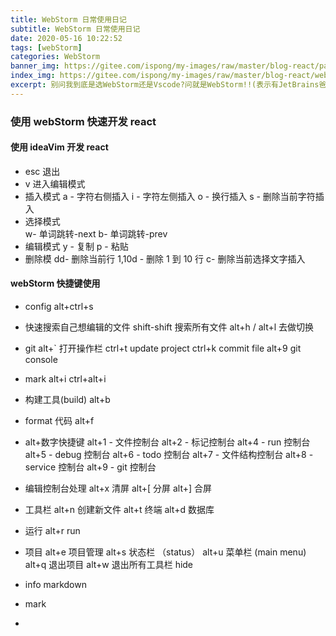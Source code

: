 ```yaml
---
title: WebStorm 日常使用日记
subtitle: WebStorm 日常使用日记
date: 2020-05-16 10:22:52
tags: [webStorm]
categories: WebStorm
banner_img: https://gitee.com/ispong/my-images/raw/master/blog-react/page.png
index_img: https://gitee.com/ispong/my-images/raw/master/blog-react/webstorm/webstorm.png
excerpt: 别问我到底是选WebStorm还是Vscode?问就是WebStorm!!(表示有JetBrains爸爸做最坚强的后盾,哎呀!真香)
---
```


### 使用 webStorm 快速开发 react

#### 使用 ideaVim 开发 react

- esc 退出
- v 进入编辑模式
- 插入模式
  a - 字符右侧插入
  i - 字符左侧插入
  o - 换行插入
  s - 删除当前字符插入
- 选择模式  
  w- 单词跳转-next
  b- 单词跳转-prev
- 编辑模式
  y - 复制
  p - 粘贴
- 删除模
  dd- 删除当前行
  1,10d - 删除 1 到 10 行
  c- 删除当前选择文字插入

#### webStorm 快捷键使用

- config
  alt+ctrl+s

- 快速搜索自己想编辑的文件
  shift-shift 搜索所有文件
  alt+h / alt+l 去做切换

- git
  alt+` 打开操作栏
  ctrl+t update project
  ctrl+k commit file
  alt+9 git console

- mark 
  alt+i
  ctrl+alt+i

- 构建工具(build)
  alt+b

- format 代码
  alt+f

- alt+数字快捷键
  alt+1 - 文件控制台
  alt+2 - 标记控制台
  alt+4 - run 控制台
  alt+5 - debug 控制台
  alt+6 - todo 控制台
  alt+7 - 文件结构控制台
  alt+8 - service 控制台
  alt+9 - git 控制台

- 编辑控制台处理
  alt+x 清屏
  alt+[ 分屏
  alt+] 合屏

- 工具栏
  alt+n 创建新文件
  alt+t 终端
  alt+d 数据库

- 运行
  alt+r run

- 项目
  alt+e 项目管理
  alt+s 状态栏 （status）
  alt+u 菜单栏 (main menu)
  alt+q 退出项目
  alt+w 退出所有工具栏 hide

- info markdown

- mark

- 
